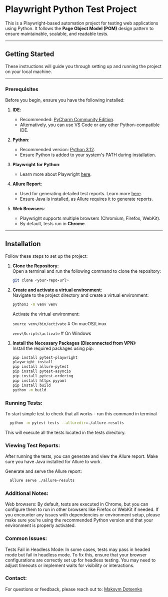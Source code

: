 # Playwright Python Test Project

This is a Playwright-based automation project for testing web applications using Python. It follows the **Page Object Model (POM)** design pattern to ensure maintainable, scalable, and readable tests.

---

## Getting Started

These instructions will guide you through setting up and running the project on your local machine.

---

### Prerequisites

Before you begin, ensure you have the following installed:

1. **IDE**:  
   - Recommended: [PyCharm Community Edition](https://www.jetbrains.com/pycharm/download/?section=windows).  
   - Alternatively, you can use VS Code or any other Python-compatible IDE.

2. **Python**:  
   - Recommended version: [Python 3.12](https://www.python.org/downloads/release/python-3127/).  
   - Ensure Python is added to your system's PATH during installation.

3. **Playwright for Python**:  
   - Learn more about Playwright [here](https://playwright.dev/python/docs/intro).

4. **Allure Report**:  
   - Used for generating detailed test reports. Learn more [here](https://allurereport.org/docs/install/).  
   - Ensure Java is installed, as Allure requires it to generate reports.

5. **Web Browsers**:  
   - Playwright supports multiple browsers (Chromium, Firefox, WebKit).  
   - By default, tests run in **Chrome**.

---

## Installation

Follow these steps to set up the project:

1. **Clone the Repository**:  
   Open a terminal and run the following command to clone the repository:

   ```bash
   git clone <your-repo-url>
   
2. **Create and activate a virtual environment**:  
   Navigate to the project directory and create a virtual environment:

    ```bash
    python3 -m venv venv
    ```
   Activate the virtual environment:

    `source venv/bin/activate`   # On macOS/Linux

    `venv\Scripts\activate` # On Windows

3. **Install the Necessary Packages (Disconnected from VPN):**  
   Install the required packages using pip:

   ```bash
   pip install pytest-playwright
   playwright install
   pip install allure-pytest
   pip install pytest-asyncio
   pip install pytest-ordering
   pip install httpx pyyaml
   pip install build
   python -m build
   
### Running Tests: 
To start simple test to check that all works - run this command in terminal 

```bash
  python -m pytest tests --alluredir=./allure-results  
```
This will execute all the tests located in the tests directory.

### Viewing Test Reports: 
After running the tests, you can generate and view the Allure report. Make sure you have Java installed for Allure to work.

Generate and serve the Allure report:

```bash
  allure serve ./allure-results
```

### Additional Notes: 
Web browsers: By default, tests are executed in Chrome, but you can configure them to run in other browsers like Firefox or WebKit if needed.
If you encounter any issues with dependencies or environment setup, please make sure you're using the recommended Python version and that your environment is properly activated.

### Common Issues:
Tests Fail in Headless Mode:
In some cases, tests may pass in headed mode but fail in headless mode. To fix this, ensure that your browser configurations are correctly set up for headless testing. You may need to adjust timeouts or implement waits for visibility or interactions.

### Contact:
For questions or feedback, please reach out to:
[Maksym Dotsenko](mailto:maksym.dotsenko@atos.net)